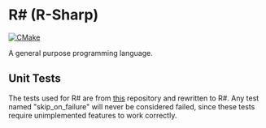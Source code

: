 # R# (R-Sharp)
[![CMake](https://github.com/Robotino04/R-Sharp/actions/workflows/cmake.yml/badge.svg)](https://github.com/Robotino04/R-Sharp/actions/workflows/cmake.yml)

A general purpose programming language.


## Unit Tests
The tests used for R# are from [this](https://github.com/nlsandler/write_a_c_compiler) repository and rewritten to R#.
Any test named "skip_on_failure" will never be considered failed, since these tests require unimplemented features to work correctly.
